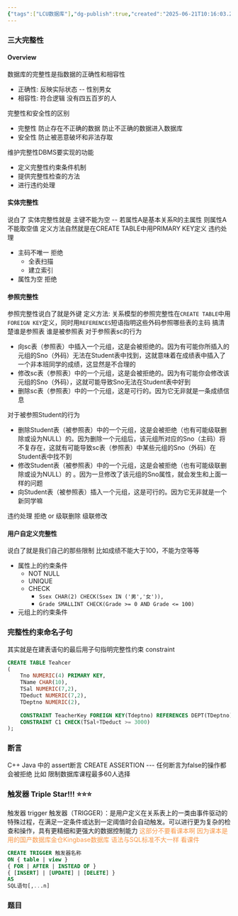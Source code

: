 ```yaml
---
{"tags":["LCU数据库"],"dg-publish":true,"created":"2025-06-21T10:16:03.235+08:00","updated":"2025-06-21T11:14:32.479+08:00","permalink":"/DataBase Systems/LCU Database System/第五章 数据库完整性/","dgPassFrontmatter":true,"noteIcon":""}
---
```


### 三大完整性
#### Overview
数据库的完整性是指数据的正确性和相容性
- 正确性: 反映实际状态 -- 性别男女
- 相容性: 符合逻辑  没有四五百岁的人

完整性和安全性的区别
- 完整性 防止存在不正确的数据 防止不正确的数据进入数据库
- 安全性 防止被恶意破坏和非法存取

维护完整性DBMS要实现的功能
- 定义完整性约束条件机制
- 提供完整性检查的方法
- 进行违约处理

#### 实体完整性
说白了 实体完整性就是 主键不能为空 -- 若属性A是基本关系R的主属性 则属性A不能取空值
定义方法自然就是在CREATE TABLE中用PRIMARY KEY定义
违约处理
- 主码不唯一 拒绝
	- 全表扫描
	- 建立索引
- 属性为空 拒绝

#### 参照完整性
参照完整性说白了就是外键
定义方法: 关系模型的参照完整性在`CREATE TABLE`中用`FOREIGN KEY`定义，同时用`REFERENCES`短语指明这些外码参照哪些表的主码
搞清楚谁是参照表 谁是被参照表
对于参照表sc的行为
- 向sc表（参照表）中插入一个元组，这是会被拒绝的。因为有可能你所插入的元组的Sno（外码）无法在Student表中找到，这就意味着在成绩表中插入了一个非本班同学的成绩，这显然是不合理的
- 修改sc表（参照表）中的一个元组，这是会被拒绝的。因为有可能你会修改该元组的Sno（外码），这就可能导致Sno无法在Student表中好到
- 删除sc表（参照表）中的一个元组，这是可行的。因为它无非就是一条成绩信息

对于被参照Student的行为
- 删除Student表（被参照表）中的一个元组，这是会被拒绝（也有可能级联删除或设为NULL）的。因为删除一个元组后，该元组所对应的Sno（主码）将不复存在，这就有可能导致sc表（参照表）中某些元组的Sno（外码）在Student表中找不到
- 修改Student表（被参照表）中的一个元组，这是会被拒绝（也有可能级联删除或设为NULL）的 。因为一旦修改了该元组的Sno属性，就会发生和上面一样的问题
- 向Student表（被参照表）插入一个元组，这是可行的。因为它无非就是一个新同学嘛

违约处理  拒绝  or 级联删除 级联修改

#### 用户自定义完整性
说白了就是我们自己的那些限制 比如成绩不能大于100，不能为空等等
- 属性上的约束条件
	- NOT NULL
	- UNIQUE
	- CHECK
		- `Ssex CHAR(2) CHECK(Ssex IN ('男','女')),`
		- `Grade SMALLINT CHECK(Grade >= 0 AND Grade <= 100)`
- 元组上的约束条件

### 完整性约束命名子句
其实就是在建表语句的最后用子句指明完整性约束 constraint
```sql
CREATE TABLE Teahcer
(
	Tno NUMERIC(4) PRIMARY KEY,
	TName CHAR(10),
	TSal NUMERIC(7,2),
	TDeduct NUMERIC(7,2),
	TDeptno NUMERIC(2),
	
	CONSTRAINT TeacherKey FOREIGN KEY(Tdeptno) REFERENCES DEPT(TDeptno),
	CONSTRAINT C1 CHECK(TSal+TDeduct >= 3000)
);

```

### 断言
C++ Java 中的 assert断言
CREATE ASSERTION ---  任何断言为false的操作都会被拒绝
比如 限制数据库课程最多60人选择

### 触发器 Triple Star!!! ⭐⭐⭐
触发器 trigger
触发器（TRIGGER）：是用户定义在关系表上的一类由事件驱动的特殊过程，在满足一定条件或达到一定阈值时会自动触发。可以进行更为复杂的检查和操作，具有更精细和更强大的数据控制能力
<font color="#f79646">这部分不要看课本啊 因为课本是用的国产数据库金仓Kingbase数据库 语法与SQL标准不大一样 看课件</font>

```sql
CREATE TRIGGER 触发器名称
ON { table | view }
{ FOR | AFTER | INSTEAD OF }
{ [INSERT] | [UPDATE] | [DELETE] }
AS
SQL语句[,...n]

```


### 题目
